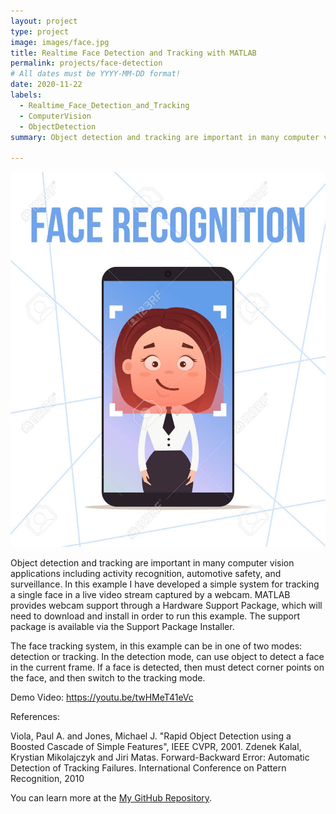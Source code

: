```yaml
---
layout: project
type: project
image: images/face.jpg
title: Realtime Face Detection and Tracking with MATLAB
permalink: projects/face-detection
# All dates must be YYYY-MM-DD format!
date: 2020-11-22
labels:
  - Realtime_Face_Detection_and_Tracking
  - ComputerVision
  - ObjectDetection
summary: Object detection and tracking are important in many computer vision applications including activity recognition, automotive safety, and surveillance. In this example I have developed a simple system for tracking a single face in a live video stream captured by a webcam. MATLAB provides webcam support through a Hardware Support Package, which will need to download and install in order to run this example. The support package is available via the Support Package Installer.

---
```


<div class="ui small rounded images">
  <img class="ui image" src="../images/face.jpg">
</div>

Object detection and tracking are important in many computer vision applications including activity recognition, automotive safety, and surveillance. In this example I have developed a simple system for tracking a single face in a live video stream captured by a webcam. MATLAB provides webcam support through a Hardware Support Package, which will need to download and install in order to run this example. The support package is available via the Support Package Installer.

The face tracking system, in this example can be in one of two modes: detection or tracking. In the detection mode, can use object to detect a face in the current frame. If a face is detected, then must detect corner points on the face, and then switch to the tracking mode.

Demo Video: https://youtu.be/twHMeT41eVc

References:

Viola, Paul A. and Jones, Michael J. "Rapid Object Detection using a Boosted Cascade of Simple Features", IEEE CVPR, 2001. Zdenek Kalal, Krystian Mikolajczyk and Jiri Matas. Forward-Backward Error: Automatic Detection of Tracking Failures. International Conference on Pattern Recognition, 2010




You can learn more at the [My GitHub Repository](https://github.com/attaullahshafiq10/Realtime-Face-Detection-and-Tracking-with-MATLAB).


